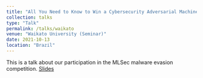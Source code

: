 ```yaml
---
title: "All You Need to Know to Win a Cybersecurity Adversarial Machine Learning Competition and Make Malware Attacks Practical"
collection: talks
type: "Talk"
permalink: /talks/waikato
venue: "Waikato University (Seminar)"
date: 2021-10-13
location: "Brazil"
---
```


This is a talk about our participation in the MLSec malware evasion competition. [Slides](https://marcusbotacin.github.io/files/mlsec.pdf)
